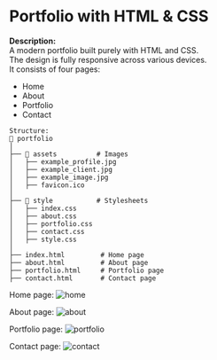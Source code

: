 # Portfolio with HTML & CSS

**Description:**  
A modern portfolio built purely with HTML and CSS.  
The design is fully responsive across various devices.  
It consists of four pages:  
- Home  
- About  
- Portfolio  
- Contact

```
Structure:
📂 portfolio
│
├── 📂 assets          # Images
│   ├── example_profile.jpg
│   ├── example_client.jpg
│   ├── example_image.jpg
│   ├── favicon.ico
│
├── 📂 style           # Stylesheets
│   ├── index.css
│   ├── about.css
│   ├── portfolio.css
│   ├── contact.css
│   ├── style.css
│
├── index.html         # Home page
├── about.html         # About page
├── portfolio.html     # Portfolio page
├── contact.html       # Contact page
```

Home page:
![home](https://github.com/user-attachments/assets/f68a067e-13f9-4826-b2ee-8cc8fcd704f7)

About page:
![about](https://github.com/user-attachments/assets/d3a95630-52fb-4ccb-b0e3-6abf40005ae0)

Portfolio page:
![portfolio](https://github.com/user-attachments/assets/42ae0b40-59d8-4ee1-86af-83a89f83eda9)

Contact page:
![contact](https://github.com/user-attachments/assets/f92976d5-9264-41b8-8a7b-3e497865a1f9)
